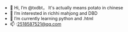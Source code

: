 - 👋 Hi, I’m @txdbt， It's actually means potato in chinese
- 👀 I’m interested in richhi mahjong and DBD
- 🌱 I’m currently learning python and .html
- 📫 :2518587521@qq.com


<!---
txdbt/txdbt is a ✨ special ✨ repository because its `README.md` (this file) appears on your GitHub profile.
You can click the Preview link to take a look at your changes.
--->

